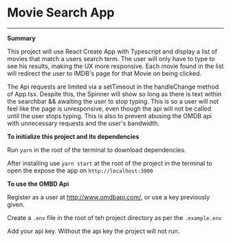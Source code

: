 # Movie Search App

---

**Summary**

This project will use React Create App with Typescript and display a list of movies that match a users search term. The user will only have to type to see his results, making the UX more responsive. Each movie found in the list will redirect the user to IMDB's page for that Movie on being clicked.

The Api requests are limited via a setTimeout in the handleChange method of App.tsx. Despite this, the Spinner will show so long as there is text within the searchbar && awaiting the user to stop typing. This is so a user will not feel like the page is unresponsive, even though the api will not be called until the user stops typing. This is also to prevent abusing the OMDB api with unnecessary requests and the user's bandwidth. 


**To initialize this project and its dependencies**

Run `yarn` in the root of the terminal to download dependencies.

After installing use `yarn start` at the root of the project in the terminal to open the expose the app on `http://localhost:3000`

**To use the OMBD Api**

Register as a user at http://www.omdbapi.com/, or use a key previously given.

Create a `.env` file in the root of teh project directory as per the `.example.env `

Add your api key. Without the api key the project will not run.

